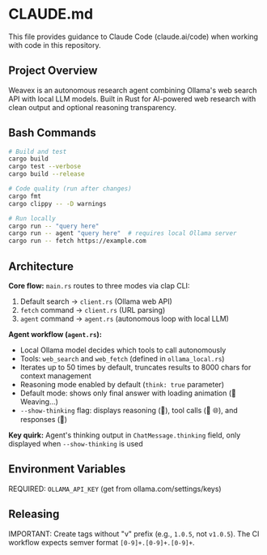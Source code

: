 # CLAUDE.md

This file provides guidance to Claude Code (claude.ai/code) when working with code in this repository.

## Project Overview

Weavex is an autonomous research agent combining Ollama's web search API with local LLM models. Built in Rust for AI-powered web research with clean output and optional reasoning transparency.

## Bash Commands

```bash
# Build and test
cargo build
cargo test --verbose
cargo build --release

# Code quality (run after changes)
cargo fmt
cargo clippy -- -D warnings

# Run locally
cargo run -- "query here"
cargo run -- agent "query here"  # requires local Ollama server
cargo run -- fetch https://example.com
```

## Architecture

**Core flow:** `main.rs` routes to three modes via clap CLI:
1. Default search → `client.rs` (Ollama web API)
2. `fetch` command → `client.rs` (URL parsing)
3. `agent` command → `agent.rs` (autonomous loop with local LLM)

**Agent workflow (`agent.rs`):**
- Local Ollama model decides which tools to call autonomously
- Tools: `web_search` and `web_fetch` (defined in `ollama_local.rs`)
- Iterates up to 50 times by default, truncates results to 8000 chars for context management
- Reasoning mode enabled by default (`think: true` parameter)
- Default mode: shows only final answer with loading animation (🧵 Weaving...)
- `--show-thinking` flag: displays reasoning (🧠), tool calls (🔎 🌐), and responses (💬)

**Key quirk:** Agent's thinking output in `ChatMessage.thinking` field, only displayed when `--show-thinking` is used

## Environment Variables

REQUIRED: `OLLAMA_API_KEY` (get from ollama.com/settings/keys)

## Releasing

IMPORTANT: Create tags without "v" prefix (e.g., `1.0.5`, not `v1.0.5`). The CI workflow expects semver format `[0-9]+.[0-9]+.[0-9]+`.